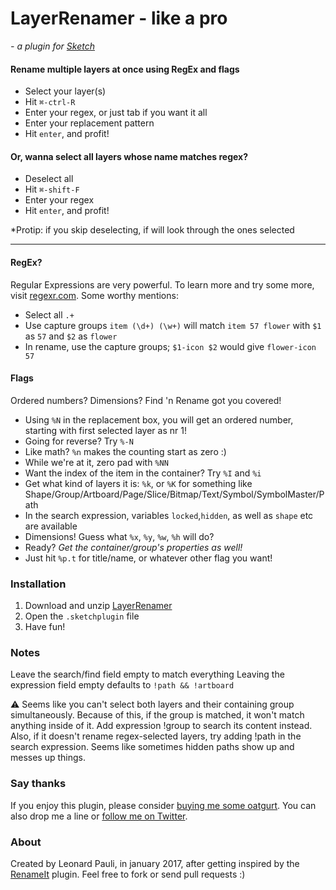 # LayerRenamer - like a pro
*- a plugin for [Sketch](https://sketchapp.com/)*

#### Rename multiple layers at once using RegEx and flags
- Select your layer(s)
- Hit `⌘-ctrl-R`
- Enter your regex, or just tab if you want it all
- Enter your replacement pattern
- Hit `enter`, and profit!

#### Or, wanna select all layers whose name matches regex?
- Deselect all 
- Hit `⌘-shift-F`
- Enter your regex
- Hit `enter`, and profit!

*Protip: if you skip deselecting, if will look through the ones selected

---

#### RegEx?
Regular Expressions are very powerful. To learn more and try some more, visit [regexr.com](http://regexr.com). Some worthy mentions:
- Select all `.+`
- Use capture groups `item (\d+) (\w+)` will match `item 57 flower` with `$1` as `57` and `$2` as `flower`
- In rename, use the capture groups; `$1-icon $2` would give `flower-icon 57`

#### Flags
Ordered numbers? Dimensions? Find 'n Rename got you covered!
- Using `%N` in the replacement box, you will get an ordered number, starting with first selected layer as nr 1!
- Going for reverse? Try `%-N`
- Like math? `%n` makes the counting start as zero :)
- While we're at it, zero pad with `%NN`
- Want the index of the item in the container? Try `%I` and `%i`
- Get what kind of layers it is: `%k`, or `%K` for something like Shape/Group/Artboard/Page/Slice/Bitmap/Text/Symbol/SymbolMaster/Path
- In the search expression, variables `locked`,`hidden`, as well as `shape` etc are available
- Dimensions! Guess what `%x`, `%y`, `%w`, `%h` will do?
- Ready? *Get the container/group's properties as well!*
- Just hit `%p.t` for title/name, or whatever other flag you want!


### Installation
1. Download and unzip [LayerRenamer](https://github.com/LeonardPauli/LayerRenamer/archive/master.zip)
2. Open the `.sketchplugin` file
3. Have fun!

### Notes
Leave the search/find field empty to match everything
Leaving the expression field empty defaults to `!path && !artboard`

⚠️ Seems like you can't select both layers and their containing group simultaneously. Because of this, if the group is matched, it won't match anything inside of it. Add expression !group to search its content instead. Also, if it doesn't rename regex-selected layers, try adding !path in the search expression. Seems like sometimes hidden paths show up and messes up things.
 
### Say thanks
If you enjoy this plugin, please consider [buying me some oatgurt](https://www.paypal.me/leonardpauli/5). You can also drop me a line or [follow  me on Twitter](http://twitter.com/leonardpauli).

### About
Created by Leonard Pauli, in january 2017, after getting inspired by the [RenameIt](https://github.com/rodi01/RenameIt) plugin. Feel free to fork or send pull requests :)